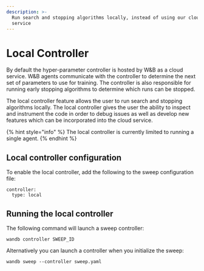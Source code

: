 ```yaml
---
description: >-
  Run search and stopping algorithms locally, instead of using our cloud-hosted
  service
---
```


# Local Controller

By default the hyper-parameter controller is hosted by W&B as a cloud service. W&B agents communicate with the controller to determine the next set of parameters to use for training. The controller is also responsible for running early stopping algorithms to determine which runs can be stopped.

The local controller feature allows the user to run search and stopping algorithms locally. The local controller gives the user the ability to inspect and instrument the code in order to debug issues as well as develop new features which can be incorporated into the cloud service.

{% hint style="info" %}
The local controller is currently limited to running a single agent.
{% endhint %}

## Local controller configuration

To enable the local controller, add the following to the sweep configuration file:

```text
controller:
  type: local
```

## Running the local controller

The following command will launch a sweep controller:

```text
wandb controller SWEEP_ID
```

Alternatively you can launch a controller when you initialize the sweep:

```text
wandb sweep --controller sweep.yaml
```

